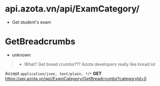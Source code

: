 # api.azota.vn/api/ExamCategory/
- Get student's exam 

# GetBreadcrumbs
- unknown
> - What? Get bread crumbs??? Azota developers really like bread lol

Accept `application/json, text/plain, */*` **GET** https://api.azota.vn/api/ExamCategory/GetBreadcrumbs?categoryId=0 